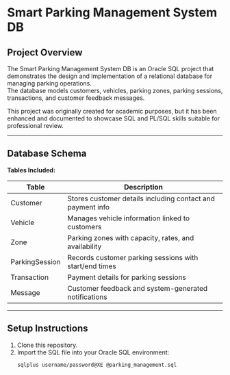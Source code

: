# Smart Parking Management System DB

## Project Overview

The Smart Parking Management System DB is an Oracle SQL project that demonstrates the design and implementation of a relational database for managing parking operations.  
The database models customers, vehicles, parking zones, parking sessions, transactions, and customer feedback messages.

This project was originally created for academic purposes, but it has been enhanced and documented to showcase SQL and PL/SQL skills suitable for professional review.

---

## Database Schema

**Tables Included:**

| Table           | Description                                                  |
|-----------------|--------------------------------------------------------------|
| Customer        | Stores customer details including contact and payment info   |
| Vehicle         | Manages vehicle information linked to customers              |
| Zone            | Parking zones with capacity, rates, and availability         |
| ParkingSession  | Records customer parking sessions with start/end times       |
| Transaction     | Payment details for parking sessions                         |
| Message         | Customer feedback and system-generated notifications         |

---

## Setup Instructions

1. Clone this repository.
2. Import the SQL file into your Oracle SQL environment:
   ```bash
   sqlplus username/password@XE @parking_management.sql

